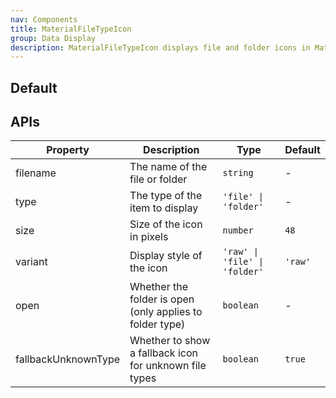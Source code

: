 ```yaml
---
nav: Components
title: MaterialFileTypeIcon
group: Data Display
description: MaterialFileTypeIcon displays file and folder icons in Material Design style based on file extensions or folder names. It supports various file types and provides different visual variants.
---
```


## Default

<code src="./demos/index.tsx" nopadding></code>

## APIs

| Property            | Description                                              | Type                          | Default |
| ------------------- | -------------------------------------------------------- | ----------------------------- | ------- |
| filename            | The name of the file or folder                           | `string`                      | -       |
| type                | The type of the item to display                          | `'file' \| 'folder'`          | -       |
| size                | Size of the icon in pixels                               | `number`                      | `48`    |
| variant             | Display style of the icon                                | `'raw' \| 'file' \| 'folder'` | `'raw'` |
| open                | Whether the folder is open (only applies to folder type) | `boolean`                     | -       |
| fallbackUnknownType | Whether to show a fallback icon for unknown file types   | `boolean`                     | `true`  |

